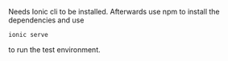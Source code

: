 Needs Ionic cli to be installed. Afterwards use npm to install the dependencies
and use 
```
ionic serve
```
to run the test environment.
